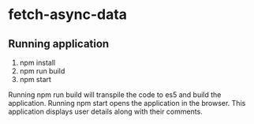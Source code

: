 # fetch-async-data

## Running application
1. npm install
2. npm run build
2. npm start

Running npm run build will transpile the code to es5 and build the application.
Running npm start opens the application in the browser.
This application displays user details along with their comments.

